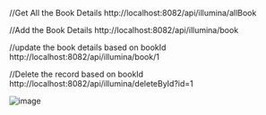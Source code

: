 //Get All the Book Details
http://localhost:8082/api/illumina/allBook

//Add the Book Details
http://localhost:8082/api/illumina/book

//update the book details based on bookId
http://localhost:8082/api/illumina/book/1

//Delete the record based on bookId
http://localhost:8082/api/illumina/deleteById?id=1

![image](https://github.com/user-attachments/assets/349738fa-8ba5-4871-8a1c-099f75ab301a)

